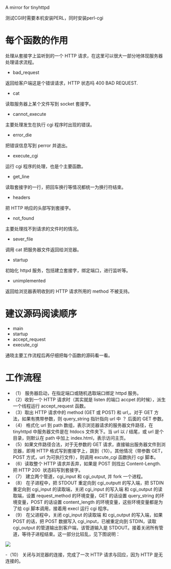 A mirror for tinyhttpd

测试CGI时需要本机安装PERL，同时安装perl-cgi

# 每个函数的作用

处理从套接字上监听到的一个 HTTP 请求，在这里可以很大一部分地体现服务器处理请求流程。

- bad_request

返回给客户端这是个错误请求，HTTP 状态吗 400 BAD REQUEST.

- cat

读取服务器上某个文件写到 socket 套接字。

- cannot_execute

主要处理发生在执行 cgi 程序时出现的错误。

- error_die

把错误信息写到 perror 并退出。

- execute_cgi

运行 cgi 程序的处理，也是个主要函数。

- get_line

读取套接字的一行，把回车换行等情况都统一为换行符结束。

- headers

把 HTTP 响应的头部写到套接字。

- not_found

主要处理找不到请求的文件时的情况。

- sever_file

调用 cat 把服务器文件返回给浏览器。 

- startup

初始化 httpd 服务，包括建立套接字，绑定端口，进行监听等。 

- unimplemented

返回给浏览器表明收到的 HTTP 请求所用的 method 不被支持。 


# 建议源码阅读顺序

- main
- startup
- accept_request
- execute_cgi

通晓主要工作流程后再仔细把每个函数的源码看一看。 

# 工作流程

- （1） 服务器启动，在指定端口或随机选取端口绑定 httpd 服务。 
- （2）收到一个 HTTP 请求时（其实就是 listen 的端口 accpet 的时候），派生一个线程运行 accept_request 函数。 
- （3）取出 HTTP 请求中的 method (GET 或 POST) 和 url,。对于 GET 方法，如果有携带参数，则 query_string 指针指向 url 中 ？ 后面的 GET 参数。 
- （4） &#26684;式化 url 到 path 数组，表示浏览器请求的服务器文件路径，在 tinyhttpd 中服务器文件是在 htdocs 文件夹下。当 url 以 / 结尾，或 url 是个目录，则默认在 path 中加上 index.html，表示访问主页。 
- （5）如果文件路径合法，对于无参数的 GET 请求，直接输出服务器文件到浏览器，即用 HTTP &#26684;式写到套接字上，跳到（10）。其他情况（带参数 GET，POST 方式，url 为可执行文件），则调用 excute_cgi 函数执行 cgi 脚本。 
- （6）读取整个 HTTP 请求并丢弃，如果是 POST 则找出 Content-Length. 把 HTTP 200 &nbsp;状态码写到套接字。 
- （7） 建立两个管道，cgi_input 和 cgi_output, 并 fork 一个进程。 
- （8） 在子进程中，把 STDOUT 重定向到 cgi_outputt 的写入端，把 STDIN 重定向到 cgi_input 的读取端，关闭 cgi_input 的写入端 和 cgi_output 的读取端，设置 request_method 的环境变量，GET 的话设置 query_string 的环境变量，POST 的话设置 content_length 的环境变量，这些环境变量都是为了给 cgi 脚本调用，接着用 execl 运行 cgi 程序。 
- （9） 在父进程中，关闭 cgi_input 的读取端 和 cgi_output 的写入端，如果 POST 的话，把 POST 数据写入 cgi_input，已被重定向到 STDIN，读取 cgi_output 的管道输出到客户端，该管道输入是 STDOUT。接着关闭所有管道，等待子进程结束。这一部分比较乱，见下图说明：

![](https://raw.githubusercontent.com/breakerthb/Tinyhttpd/master/cgi_pipe.png)

-（10） 关闭与浏览器的连接，完成了一次 HTTP 请求与回应，因为 HTTP 是无连接的。 
